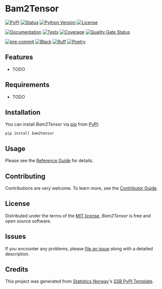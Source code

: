 # Bam2Tensor

[![PyPI](https://img.shields.io/pypi/v/bam2tensor.svg)][pypi status]
[![Status](https://img.shields.io/pypi/status/bam2tensor.svg)][pypi status]
[![Python Version](https://img.shields.io/pypi/pyversions/bam2tensor)][pypi status]
[![License](https://img.shields.io/pypi/l/bam2tensor)][license]

[![Documentation](https://github.com/mcwdsi/bam2tensor/actions/workflows/docs.yml/badge.svg)][documentation]
[![Tests](https://github.com/mcwdsi/bam2tensor/actions/workflows/tests.yml/badge.svg)][tests]
[![Coverage](https://sonarcloud.io/api/project_badges/measure?project=mcwdsi_bam2tensor&metric=coverage)][sonarcov]
[![Quality Gate Status](https://sonarcloud.io/api/project_badges/measure?project=mcwdsi_bam2tensor&metric=alert_status)][sonarquality]

[![pre-commit](https://img.shields.io/badge/pre--commit-enabled-brightgreen?logo=pre-commit&logoColor=white)][pre-commit]
[![Black](https://img.shields.io/badge/code%20style-black-000000.svg)][black]
[![Ruff](https://img.shields.io/endpoint?url=https://raw.githubusercontent.com/astral-sh/ruff/main/assets/badge/v2.json)](https://github.com/astral-sh/ruff)
[![Poetry](https://img.shields.io/endpoint?url=https://python-poetry.org/badge/v0.json)][poetry]

[pypi status]: https://pypi.org/project/bam2tensor/
[documentation]: https://mcwdsi.github.io/bam2tensor
[tests]: https://github.com/mcwdsi/bam2tensor/actions?workflow=Tests

[sonarcov]: https://sonarcloud.io/summary/overall?id=mcwdsi_bam2tensor
[sonarquality]: https://sonarcloud.io/summary/overall?id=mcwdsi_bam2tensor
[pre-commit]: https://github.com/pre-commit/pre-commit
[black]: https://github.com/psf/black
[poetry]: https://python-poetry.org/

## Features

- TODO

## Requirements

- TODO

## Installation

You can install _Bam2Tensor_ via [pip] from [PyPI]:

```console
pip install bam2tensor
```

## Usage

Please see the [Reference Guide] for details.

## Contributing

Contributions are very welcome.
To learn more, see the [Contributor Guide].

## License

Distributed under the terms of the [MIT license][license],
_Bam2Tensor_ is free and open source software.

## Issues

If you encounter any problems,
please [file an issue] along with a detailed description.

## Credits

This project was generated from [Statistics Norway]'s [SSB PyPI Template].

[statistics norway]: https://www.ssb.no/en
[pypi]: https://pypi.org/
[ssb pypi template]: https://github.com/statisticsnorway/ssb-pypitemplate
[file an issue]: https://github.com/mcwdsi/bam2tensor/issues
[pip]: https://pip.pypa.io/

<!-- github-only -->

[license]: https://github.com/mcwdsi/bam2tensor/blob/main/LICENSE
[contributor guide]: https://github.com/mcwdsi/bam2tensor/blob/main/CONTRIBUTING.md
[reference guide]: https://mcwdsi.github.io/bam2tensor/reference.html
